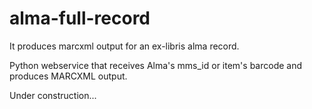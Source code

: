 # alma-full-record
It produces marcxml output for an ex-libris alma record.

Python webservice that receives Alma's mms_id or item's barcode and produces MARCXML output.

Under construction...
